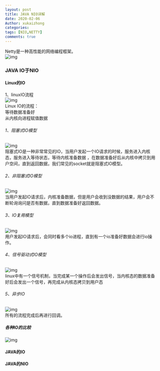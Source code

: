 ```yaml
---
layout: post
title: JAVA NIO详解
date: 2020-02-06
Author: xukaizhong
categories: 
tags: [NIO,NETTY]
comments: true
---
```

Netty是一种高性能的网络编程框架。  
![img](https://xukaizhong188.github.io/HelloProgrammer/images/2020-02-06/1.png)
### JAVA IO于NIO
#### Linux的IO
1、linuxIO流程  
![img](https://xukaizhong188.github.io/HelloProgrammer/images/2020-02-06/2.png)  
Linux IO的流程：  
等待数据准备好  
从内核向进程赋值数据  
###### 1、阻塞式IO模型
 ![img](https://xukaizhong188.github.io/HelloProgrammer/images/2020-02-06/3.png)  
阻塞式IO是一种非常常见的IO，当用户发起一个IO请求的时候，服务进入内核态，服务进入等待状态，等待内核准备数据
，在数据准备好后从内核中拷贝到用户空间，直到返回数据，我们常见的socket就是阻塞式IO模型。
###### 2、非阻塞式IO模型
 ![img](https://xukaizhong188.github.io/HelloProgrammer/images/2020-02-06/4.png)  
当用户发起IO请求后，内核准备数据，但是用户会收到没数据的结果，用户会不断轮询询问是否有数据，直到数据准备好返回数据。
###### 3、IO复用模型
 ![img](https://xukaizhong188.github.io/HelloProgrammer/images/2020-02-06/5.png)  
用户发起IO请求后，会同时看多个io进程，直到有一个io准备好数据会进行io操作。
###### 4、信号驱动式IO模型
 ![img](https://xukaizhong188.github.io/HelloProgrammer/images/2020-02-06/6.png)  
linux中有一个信号机制，当完成某一个操作后会发出信号，当内核态的数据准备好后会发出一个信号，再完成从内核态拷贝到用户态
###### 5、异步IO
 ![img](https://xukaizhong188.github.io/HelloProgrammer/images/2020-02-06/7.png)  
所有的流程完成后再进行回调。  
##### 各种IO的比较
 ![img](https://xukaizhong188.github.io/HelloProgrammer/images/2020-02-06/8.png)  
#### JAVA的IO

#### JAVA的NIO